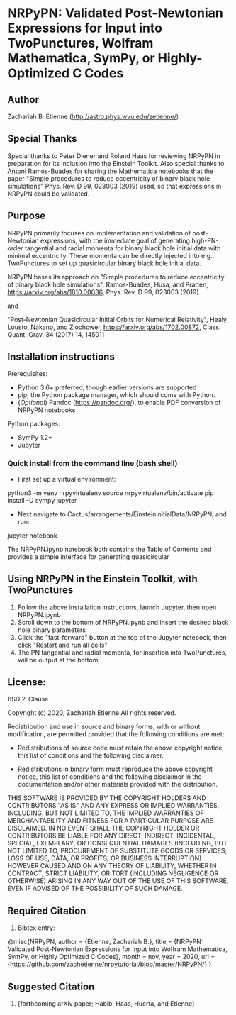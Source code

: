 # NRPyPN: Validated Post-Newtonian Expressions for Input into TwoPunctures, Wolfram Mathematica, SymPy, or Highly-Optimized C Codes

## Author
Zachariah B. Etienne (http://astro.phys.wvu.edu/zetienne/)

## Special Thanks
Special thanks to Peter Diener and Roland Haas for reviewing
NRPyPN in preparation for its inclusion into the Einstein
Toolkit. Also special thanks to Antoni Ramos-Buades for sharing
the Mathematica notebooks that the paper
"Simple procedures to reduce eccentricity of binary black hole simulations"
Phys. Rev. D 99, 023003 (2019)
used, so that expressions in NRPyPN could be validated.

## Purpose

NRPyPN primarily focuses on implementation and validation of
post-Newtonian expressions, with the immediate goal of generating
high-PN-order tangential and radial momenta for binary black hole
initial data with minimal eccentricity. These momenta can be
directly injected into e.g., TwoPunctures to set up quasicircular
binary black hole initial data.

NRPyPN bases its approach on
"Simple procedures to reduce eccentricity of binary black hole simulations",
Ramos-Buades, Husa, and Pratten,
https://arxiv.org/abs/1810.00036,
Phys. Rev. D 99, 023003 (2019)

and

"Post-Newtonian Quasicircular Initial Orbits for Numerical Relativity",
Healy, Lousto, Nakano, and Zlochower,
https://arxiv.org/abs/1702.00872,
Class. Quant. Grav. 34 (2017) 14, 145011 


## Installation instructions

Prerequisites:

* Python 3.6+ preferred, though earlier versions are supported
* pip, the Python package manager, which should come with Python.
* (*Optional*) Pandoc (https://pandoc.org/), to enable PDF conversion of NRPyPN notebooks

Python packages:

* SymPy 1.2+
* Jupyter

### Quick install from the command line (bash shell)

* First set up a virtual environment:

python3 -m venv nrpyvirtualenv
source nrpyvirtualenv/bin/activate
pip install -U sympy jupyter

* Next navigate to Cactus/arrangements/EinsteinInitialData/NRPyPN, and run:

jupyter notebook

The NRPyPN.ipynb notebook both contains the Table of Contents and provides
a simple interface for generating quasicircular 


## Using NRPyPN in the Einstein Toolkit, with TwoPunctures

1. Follow the above installation instructions, launch Jupyter, then open NRPyPN.ipynb
2. Scroll down to the bottom of NRPyPN.ipynb and insert the desired black hole binary parameters
3. Click the "fast-forward" button at the top of the Jupyter notebook, then click "Restart and run all cells"
4. The PN tangential and radial momenta, for insertion into TwoPunctures, will be output at the bottom.

## License:
BSD 2-Clause

Copyright (c) 2020, Zachariah Etienne
All rights reserved.

Redistribution and use in source and binary forms, with or without
modification, are permitted provided that the following conditions are met:

* Redistributions of source code must retain the above copyright notice, this
  list of conditions and the following disclaimer.

* Redistributions in binary form must reproduce the above copyright notice,
  this list of conditions and the following disclaimer in the documentation
  and/or other materials provided with the distribution.

THIS SOFTWARE IS PROVIDED BY THE COPYRIGHT HOLDERS AND CONTRIBUTORS "AS IS"
AND ANY EXPRESS OR IMPLIED WARRANTIES, INCLUDING, BUT NOT LIMITED TO, THE
IMPLIED WARRANTIES OF MERCHANTABILITY AND FITNESS FOR A PARTICULAR PURPOSE ARE
DISCLAIMED. IN NO EVENT SHALL THE COPYRIGHT HOLDER OR CONTRIBUTORS BE LIABLE
FOR ANY DIRECT, INDIRECT, INCIDENTAL, SPECIAL, EXEMPLARY, OR CONSEQUENTIAL
DAMAGES (INCLUDING, BUT NOT LIMITED TO, PROCUREMENT OF SUBSTITUTE GOODS OR
SERVICES; LOSS OF USE, DATA, OR PROFITS; OR BUSINESS INTERRUPTION) HOWEVER
CAUSED AND ON ANY THEORY OF LIABILITY, WHETHER IN CONTRACT, STRICT LIABILITY,
OR TORT (INCLUDING NEGLIGENCE OR OTHERWISE) ARISING IN ANY WAY OUT OF THE USE
OF THIS SOFTWARE, EVEN IF ADVISED OF THE POSSIBILITY OF SUCH DAMAGE.


## Required Citation

1) Bibtex entry:

@misc{NRPyPN,
 author       = {Etienne, Zachariah B.},
 title        = {NRPyPN: Validated Post-Newtonian Expressions for Input into Wolfram Mathematica, SymPy, or Highly Optimized C Codes},
 month        = nov,
 year         = 2020,
 url          = {https://github.com/zachetienne/nrpytutorial/blob/master/NRPyPN/}
}

## Suggested Citation

1) [forthcoming arXiv paper; Habib, Haas, Huerta, and Etienne]
